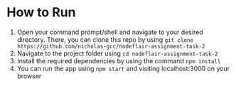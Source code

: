 # How to Run
1. Open your command prompt/shell and navigate to your desired directory. There, you can clone this repo by using `git clone https://github.com/nicholas-gcc/nodeflair-assignment-task-2`
2. Navigate to the project folder using `cd nodeflair-assignment-task-2`
3. Install the required dependencies by using the command `npm install`
4. You can run the app using `npm start` and visiting localhost:3000 on your browser
